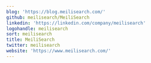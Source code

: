 ```yaml
---
blog: 'https://blog.meilisearch.com/'
github: meilisearch/MeiliSearch
linkedin: 'https://linkedin.com/company/meilisearch'
logohandle: meilisearch
sort: meilisearch
title: MeiliSearch
twitter: meilisearch
website: 'https://www.meilisearch.com/'
---
```

